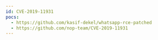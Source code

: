 ```yaml
---
id: CVE-2019-11931
pocs:
  - https://github.com/kasif-dekel/whatsapp-rce-patched
  - https://github.com/nop-team/CVE-2019-11931
---
```

